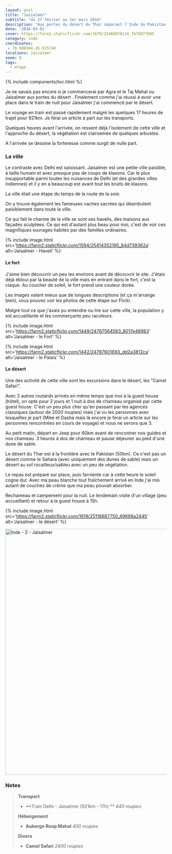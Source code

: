 ```yaml
---
layout: post
title: "Jaisalmer"
subtitle: "du 27 février au 1er mars 2016"
description: "Aux portes du désert du Thar séparant l'Inde du Pakistan, le fort de Jaisalmer avec les façades de ses maisons finement sculptées dans du gré blanc mérite bien son nom de perle du désert."
date: '2016-03-01'
cover: https://farm2.staticflickr.com/1670/25468070116_fb76977b85
category: inde
coordinates:
 - 70.908344,26.915749
locations: Jaisalmer
zoom: 8
tags:
  - etape
---
```


{% include components/toc.html %}

Je ne savais pas encore si je commencerai par Agra et le Taj Mahal ou Jaisalmer aux portes du désert . Finalement comme j'ai réussi à avoir une place dans le train de nuit pour Jaisalmer j'ai commencé par le désert.

Le voyage en train est passé rapidement malgré les quelques 17 heures de trajet pour 921km. Je ferai un article à part sur les transports.

Quelques heures avant l'arrivée,  on ressent déjà l'isolement de cette ville et l'approche du désert, la végétation est clairsemée de quelques arbustes.

A l'arrivée se dessine la forteresse comme surgit de nulle part.

### La ville

Le contraste avec Delhi est saisissant. Jaisalmer est une petite ville paisible, à taille humain et avec presque pas de coups de klaxons.  Car le plus insupportable parmi toutes les nuisances de Delhi (et des grandes villes indiennes) et il y en a beaucoup est avant tout les bruits de klaxons.

La ville était une étape du temps de la route de la soie.

On y trouve également les fameuses vaches sacrées qui déambulent paisiblement dans toute la ville.

Ce qui fait le charme de la ville se sont ses havelis, des maisons aux façades sculptées. Ce qui est d'autant plus beau pour moi, c'est de voir ces magnifiques ouvrages habités par des familles ordinaires.

{% include image.html
  src='https://farm2.staticflickr.com/1594/25414352195_84d739362a'
  alt='Jaisalmer - Haveli'
%}

#### Le fort

J'aime bien  découvrir un peu les environs avant de découvrir le site. J'étais déjà ébloui par la beauté de la ville mais en entrant dans le fort, c'est la claque. Au coucher de soleil, le fort prend une couleur dorée.

Les images valant mieux que de longues descriptions (et ça m'arrange bien), vous pouvez voir les photos de cette étape sur Flickr. 

Malgré tout ce que j'avais pu entendre ou lire sur cette ville, la population y est accueillante et les commerçants peu racoleurs.

{% include image.html
  src='https://farm2.staticflickr.com/1449/24787564583_8017e48983'
  alt='Jaisalmer - le Fort'
%}

{% include image.html
  src='https://farm2.staticflickr.com/1442/24787601693_dd2a3812ca'
  alt='Jaisalmer - le Palais'
%}

#### Le désert

Une des activité de cette ville sont les excursions dans le désert, les "Camel Safari".

Avec 2 autres routards arrivés en même temps que moi à la guest house  (hôtel), on opte pour 2 jours et 1 nuit à dos de chameau organisé par cette guest house. C'est un peu plus cher qu'en passant par les agences classiques (autour de 2000 roupies) mais j'ai vu les personnes avec lesquelles je part (Mike et Dasha mais là encore je ferai un article sur les personnes rencontrées en cours de voyage) et nous ne serons que 3.

Au petit matin, départ en Jeep pour 60km avant de rencontrer nos guides et nos chameau. 3 heures à dos de chameau et pause déjeuner au pied d'une dune de sable.

Le désert du Thar est à la frontière avec  le Pakistan (50km). Ce n'est pas un désert comme le Sahara (avec uniquement des dunes de sable) mais un désert au sol rocailleux/sableu avec un peu de végétation.

Le repas est préparé sur place, puis farniente car à cette heure le soleil cogne dur. Avec ma peau blanche tout fraîchement arrivé en Inde j'ai mis autant de couches de crème que ma peau pouvait absorber.

Rechameau et campement pour la nuit. Le lendemain visite d'un village (peu accueillant) et retour à la guest house à 15h.

{% include image.html
  src='https://farm2.staticflickr.com/1619/25118687750_49698a2445'
  alt='Jaisalmer - le désert'
%}

<a data-flickr-embed="true"  href="https://www.flickr.com/photos/planitude/albums/72157662983831193" title="Inde - 2 - Jaisalmer"><img src="https://farm2.staticflickr.com/1663/25046765389_2b1939edcb_b.jpg" width="1024" height="768" alt="Inde - 2 - Jaisalmer"></a><script async src="//embedr.flickr.com/assets/client-code.js" charset="utf-8"></script>

### Notes

>**Transport**
>
>- **Train Delhi - Jaisalmer (921km - 17h) ** *440 roupies*
>
>**Hébergement**
>
>- **Auberge Roop Mahal** *400 roupies*
>
>**Divers**
>
>- **Camel Safari** *2400 roupies*

